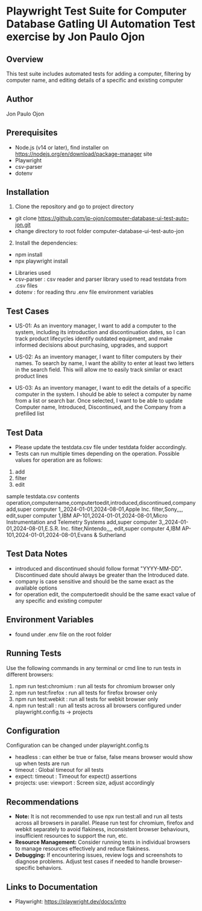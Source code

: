 # Playwright Test Suite for Computer Database Gatling UI Automation Test exercise by Jon Paulo Ojon
## Overview
This test suite includes automated tests for adding a computer, filtering by computer name, and editing details of a specific and existing computer

## Author
Jon Paulo Ojon

## Prerequisites
* Node.js (v14 or later), find installer on https://nodejs.org/en/download/package-manager site
* Playwright
* csv-parser
* dotenv

## Installation
1. Clone the repository and go to project directory
- git clone https://github.com/jp-ojon/computer-database-ui-test-auto-jon.git
- change directory to root folder computer-database-ui-test-auto-jon

2. Install the dependencies:
- npm install 
- npx playwright install
* Libraries used
* csv-parser       : csv reader and parser library used to read testdata from .csv files
* dotenv           : for reading thru .env file environment variables

## Test Cases
- US-01: As an inventory manager, I want to add a computer to the system, including its introduction and discontinuation dates, so I can track product lifecycles identify outdated equipment, and make informed decisions about purchasing, upgrades, and support

- US-02: As an inventory manager, I want to filter computers by their names. To search by name, I want the ability to enter at least two letters in the search field. This will allow me to easily track similar or exact product lines

- US-03: As an inventory manager, I want to edit the details of a specific computer in the system. I should be able to select a computer by name from a list or search bar. Once selected, I want to be able to update Computer name, Introduced, Discontinued, and the Company from a prefilled list

## Test Data
- Please update the testdata.csv file under testdata folder accordingly. 
- Tests can run multiple times depending on the operation. Possible values for operation are as follows:
1. add
2. filter
3. edit

sample testdata.csv contents
operation,computername,computertoedit,introduced,discontinued,company
add,super computer 1,,2024-01-01,2024-08-01,Apple Inc.
filter,Sony,,,,
edit,super computer 1,IBM AP-101,2024-01-01,2024-08-01,Micro Instrumentation and Telemetry Systems
add,super computer 3,,2024-01-01,2024-08-01,E.S.R. Inc.
filter,Nintendo,,,,
edit,super computer 4,IBM AP-101,2024-01-01,2024-08-01,Evans & Sutherland

## Test Data Notes
- introduced and discontinued should follow format "YYYY-MM-DD". Discontinued date should always be greater than the Introduced date.
- company is case sensitive and should be the same exact as the available options
- for operation edit, the computertoedit should be the same exact value of any specific and existing computer

## Environment Variables
- found under .env file on the root folder

## Running Tests
Use the following commands in any terminal or cmd line to run tests in different browsers:
1. npm run test:chromium    : run all tests for chromium browser only
2. npm run test:firefox     : run all tests for firefox browser only
3. npm run test:webkit      : run all tests for webkit browser only
4. npm run test:all         : run all tests across all browsers configured under playwright.config.ts -> projects

## Configuration
Configuration can be changed under playwright.config.ts
- headless                  : can either be true or false, false means browser would show up when tests are run
- timeout                   : Global timeout for all tests
- expect: timeout           : Timeout for expect() assertions
- projects: use: viewport   : Screen size, adjust accordingly

## Recommendations
- **Note:** It is not recommended to use npx run test:all and run all tests across all browsers in parallel. Please run test for chromium, firefox and webkit separately to avoid flakiness, inconsistent browser behaviours, insufficient resources to support the run, etc.
- **Resource Management:** Consider running tests in individual browsers to manage resources effectively and reduce flakiness.
- **Debugging:** If encountering issues, review logs and screenshots to diagnose problems. Adjust test cases if needed to handle browser-specific behaviors.

## Links to Documentation
- Playwright: https://playwright.dev/docs/intro